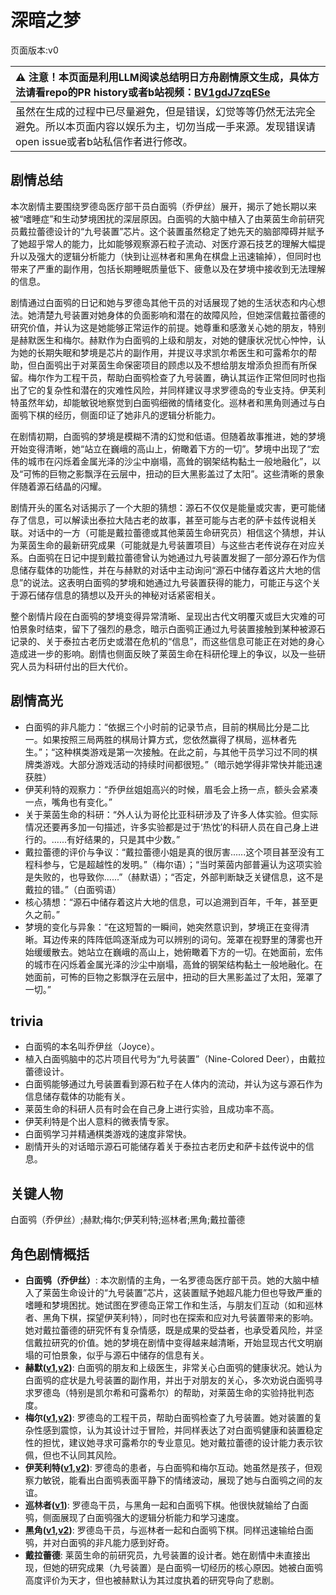 # 深暗之梦
页面版本:v0
 

| :warning: 注意！本页面是利用LLM阅读总结明日方舟剧情原文生成，具体方法请看repo的PR history或者b站视频：[BV1gdJ7zqESe](https://www.bilibili.com/video/BV1gdJ7zqESe/)         |
|:----------------------------|
| 虽然在生成的过程中已尽量避免，但是错误，幻觉等等仍然无法完全避免。所以本页面内容以娱乐为主，切勿当成一手来源。发现错误请open issue或者b站私信作者进行修改。|



## 剧情总结
本次剧情主要围绕罗德岛医疗部干员白面鸮（乔伊丝）展开，揭示了她长期以来被“嗜睡症”和生动梦境困扰的深层原因。白面鸮的大脑中植入了由莱茵生命前研究员戴拉蕾德设计的“九号装置”芯片。这个装置虽然稳定了她先天的脑部障碍并赋予了她超乎常人的能力，比如能够观察源石粒子流动、对医疗源石技艺的理解大幅提升以及强大的逻辑分析能力（快到让巡林者和黑角在棋盘上迅速输掉），但同时也带来了严重的副作用，包括长期睡眠质量低下、疲惫以及在梦境中接收到无法理解的信息。

剧情通过白面鸮的日记和她与罗德岛其他干员的对话展现了她的生活状态和内心想法。她清楚九号装置对她身体的负面影响和潜在的故障风险，但她深信戴拉蕾德的研究价值，并认为这是她能够正常运作的前提。她尊重和感激关心她的朋友，特别是赫默医生和梅尔。赫默作为白面鸮的上级和朋友，对她的健康状况忧心忡忡，认为她的长期失眠和梦境是芯片的副作用，并提议寻求凯尔希医生和可露希尔的帮助，但白面鸮出于对莱茵生命保密项目的顾虑以及不想给朋友增添负担而有所保留。梅尔作为工程干员，帮助白面鸮检查了九号装置，确认其运作正常但同时也指出了它的复杂性和潜在的灾难性风险，并同样建议寻求罗德岛的专业支持。伊芙利特虽然年幼，却能敏锐地察觉到白面鸮细微的情绪变化。巡林者和黑角则通过与白面鸮下棋的经历，侧面印证了她非凡的逻辑分析能力。

在剧情初期，白面鸮的梦境是模糊不清的幻觉和低语。但随着故事推进，她的梦境开始变得清晰，她“站立在巍峨的高山上，俯瞰着下方的一切”。梦境中出现了“宏伟的城市在闪烁着金属光泽的沙尘中崩塌，高耸的钢架结构黏土一般地融化”，以及“可怖的巨物之影飘浮在云层中，扭动的巨大黑影盖过了太阳”。这些清晰的景象伴随着源石结晶的闪耀。

剧情开头的匿名对话揭示了一个大胆的猜想：源石不仅仅是能量或灾害，更可能储存了信息，可以解读出泰拉大陆古老的故事，甚至可能与古老的萨卡兹传说相关联。对话中的一方（可能是戴拉蕾德或其他莱茵生命研究员）相信这个猜想，并认为莱茵生命的最新研究成果（可能就是九号装置项目）与这些古老传说存在对应关系。白面鸮在日记中提到戴拉蕾德曾认为她通过九号装置发掘了一部分源石作为信息储存载体的功能性，并在与赫默的对话中主动询问“源石中储存着这片大地的信息”的说法。这表明白面鸮的梦境和她通过九号装置获得的能力，可能正与这个关于源石储存信息的猜想以及开头的神秘对话紧密相关。

整个剧情片段在白面鸮的梦境变得异常清晰、呈现出古代文明覆灭或巨大灾难的可怕景象时结束，留下了强烈的悬念，暗示白面鸮正通过九号装置接触到某种被源石记录的、关于泰拉古老历史或潜在危机的“信息”，而这些信息可能正在对她的身心造成进一步的影响。剧情也侧面反映了莱茵生命在科研伦理上的争议，以及一些研究人员为科研付出的巨大代价。
## 剧情高光
- 白面鸮的非凡能力：“依据三个小时前的记录节点，目前的棋局比分是二比一。如果按照三局两胜的棋局计算方式，您依然赢得了棋局，巡林者先生。”；“这种棋类游戏是第一次接触。在此之前，与其他干员学习过不同的棋牌类游戏。大部分游戏活动的持续时间都很短。”（暗示她学得非常快并能迅速获胜）
- 伊芙利特的观察力：“乔伊丝姐姐高兴的时候，眉毛会上扬一点，额头会紧凑一点，嘴角也有变化。”
- 关于莱茵生命的科研：“外人认为哥伦比亚科研涉及了许多人体实验。但实际情况还要再多加一句描述，许多实验都是过于‘热忱’的科研人员在自己身上进行的。......有好结果的，只是其中少数。”
- 戴拉蕾德的评价与争议：“戴拉蕾德小姐是真的很厉害......这个项目甚至没有工程科参与，它是超越性的发明。”（梅尔语）；“当时莱茵内部普遍认为这项实验是失败的，也导致你......”（赫默语）；“否定，外部判断缺乏关键信息，这不是戴拉的错。”（白面鸮语）
- 核心猜想：“源石中储存着这片大地的信息，可以追溯到百年，千年，甚至更久之前。”
- 梦境的变化与异象：“在这短暂的一瞬间，她突然意识到，梦境正在变得清晰。耳边传来的阵阵低鸣逐渐成为可以辨别的词句。笼罩在视野里的薄雾也开始缓缓散去。她站立在巍峨的高山上，她俯瞰着下方的一切。在她面前，宏伟的城市在闪烁着金属光泽的沙尘中崩塌，高耸的钢架结构黏土一般地融化。在她面前，可怖的巨物之影飘浮在云层中，扭动的巨大黑影盖过了太阳，笼罩了一切。”
## trivia
- 白面鸮的本名叫乔伊丝（Joyce）。
- 植入白面鸮脑中的芯片项目代号为“九号装置”（Nine-Colored Deer），由戴拉蕾德设计。
- 白面鸮能够通过九号装置看到源石粒子在人体内的流动，并认为这与源石作为信息储存载体的功能有关。
- 莱茵生命的科研人员有时会在自己身上进行实验，且成功率不高。
- 伊芙利特是个出人意料的微表情专家。
- 白面鸮学习并精通棋类游戏的速度非常快。
- 剧情开头的对话暗示源石可能储存着关于泰拉古老历史和萨卡兹传说中的信息。
## 关键人物
白面鸮（乔伊丝）;赫默;梅尔;伊芙利特;巡林者;黑角;戴拉蕾德
## 角色剧情概括
-   **白面鸮（乔伊丝）**: 本次剧情的主角，一名罗德岛医疗部干员。她的大脑中植入了莱茵生命设计的“九号装置”芯片，这装置赋予她超凡能力但也导致严重的嗜睡和梦境困扰。她试图在罗德岛正常工作和生活，与朋友们互动（如和巡林者、黑角下棋，探望伊芙利特），同时也在探索和应对九号装置带来的影响。她对戴拉蕾德的研究怀有复杂情感，既是成果的受益者，也承受着风险，并坚信戴拉研究的价值。她的梦境在剧情中变得越来越清晰，开始显现古代文明崩塌的可怕景象，似乎与源石中储存的信息有关。
-   **赫默([v1](../chars/char_108_silent.md),[v2](../char_v3/char_108_silent.md))**: 白面鸮的朋友和上级医生，非常关心白面鸮的健康状况。她认为白面鸮的症状是九号装置的副作用，并出于对朋友的关心，多次劝说白面鸮寻求罗德岛（特别是凯尔希和可露希尔）的帮助，对莱茵生命的实验持批判态度。
-   **梅尔([v1](../chars/char_242_otter.md),[v2](../char_v3/char_242_otter.md))**: 罗德岛的工程干员，帮助白面鸮检查了九号装置。她对装置的复杂性感到震惊，认为其设计过于冒险，并同样表达了对白面鸮健康和装置稳定性的担忧，建议她寻求可露希尔的专业意见。她对戴拉蕾德的设计能力表示钦佩，但也不认同其风险。
-   **伊芙利特([v1](../chars/char_134_ifrit.md),[v2](../char_v3/char_134_ifrit.md))**: 罗德岛的患者，与白面鸮和梅尔互动。她虽然是孩子，但观察力敏锐，能看出白面鸮表面平静下的情绪波动，展现了她与白面鸮之间的友谊。
-   **巡林者([v1](../chars/char_503_rang.md))**: 罗德岛干员，与黑角一起和白面鸮下棋。他很快就输给了白面鸮，侧面展现了白面鸮强大的逻辑分析能力和学习速度。
-   **黑角([v1](../chars/char_500_noirc.md),[v2](../char_v3/char_500_noirc.md))**: 罗德岛干员，与巡林者一起和白面鸮下棋。同样迅速输给白面鸮，并对白面鸮的非凡能力感到好奇。
-   **戴拉蕾德**: 莱茵生命的前研究员，九号装置的设计者。她在剧情中未直接出现，但她的研究成果（九号装置）是白面鸮一切经历的核心原因。她被白面鸮高度评价为天才，但也被赫默认为其过度执着的研究导向了悲剧。